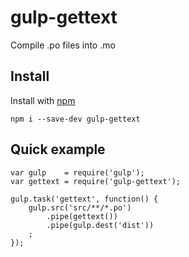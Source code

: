 # gulp-gettext
Compile .po files into .mo

## Install
Install with [npm](https://www.npmjs.com/)

	npm i --save-dev gulp-gettext

## Quick example

	var gulp    = require('gulp');
	var gettext = require('gulp-gettext');

	gulp.task('gettext', function() {
		gulp.src('src/**/*.po')
			.pipe(gettext())
			.pipe(gulp.dest('dist'))
		;
	});